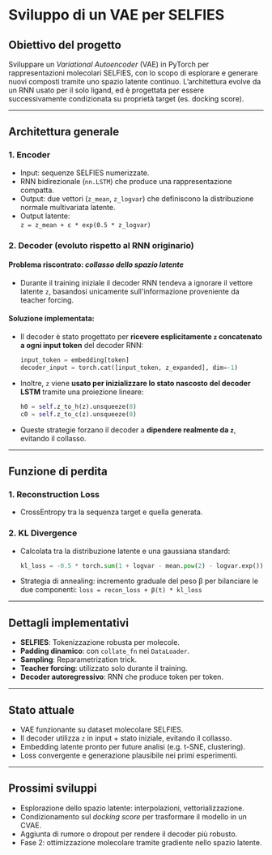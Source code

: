 # Sviluppo di un VAE per SELFIES

## Obiettivo del progetto
Sviluppare un *Variational Autoencoder* (VAE) in PyTorch per rappresentazioni molecolari SELFIES, con lo scopo di esplorare e generare nuovi composti tramite uno spazio latente continuo. L’architettura evolve da un RNN usato per il solo ligand, ed è progettata per essere successivamente condizionata su proprietà target (es. docking score).

---

## Architettura generale

### 1. **Encoder**
- Input: sequenze SELFIES numerizzate.
- RNN bidirezionale (`nn.LSTM`) che produce una rappresentazione compatta.
- Output: due vettori (`z_mean`, `z_logvar`) che definiscono la distribuzione normale multivariata latente.
- Output latente:  
  `z = z_mean + ε * exp(0.5 * z_logvar)`

### 2. **Decoder (evoluto rispetto al RNN originario)**
#### Problema riscontrato: *collasso dello spazio latente*
- Durante il training iniziale il decoder RNN tendeva a ignorare il vettore latente `z`, basandosi unicamente sull'informazione proveniente da teacher forcing.

#### Soluzione implementata:
- Il decoder è stato progettato per **ricevere esplicitamente `z` concatenato a ogni input token** del decoder RNN:
  ```python
  input_token = embedding[token]  
  decoder_input = torch.cat([input_token, z_expanded], dim=-1)
  ```
- Inoltre, `z` viene **usato per inizializzare lo stato nascosto del decoder LSTM** tramite una proiezione lineare:
  ```python
  h0 = self.z_to_h(z).unsqueeze(0)
  c0 = self.z_to_c(z).unsqueeze(0)
  ```
- Queste strategie forzano il decoder a **dipendere realmente da `z`**, evitando il collasso.

---

## Funzione di perdita

### 1. **Reconstruction Loss**
- CrossEntropy tra la sequenza target e quella generata.

### 2. **KL Divergence**
- Calcolata tra la distribuzione latente e una gaussiana standard:
  ```python
  kl_loss = -0.5 * torch.sum(1 + logvar - mean.pow(2) - logvar.exp())
  ```
- Strategia di annealing: incremento graduale del peso β per bilanciare le due componenti:
  `loss = recon_loss + β(t) * kl_loss`

---

## Dettagli implementativi

- **SELFIES**: Tokenizzazione robusta per molecole.
- **Padding dinamico**: con `collate_fn` nei `DataLoader`.
- **Sampling**: Reparametrization trick.
- **Teacher forcing**: utilizzato solo durante il training.
- **Decoder autoregressivo**: RNN che produce token per token.

---

## Stato attuale

- VAE funzionante su dataset molecolare SELFIES.
- Il decoder utilizza `z` in input + stato iniziale, evitando il collasso.
- Embedding latente pronto per future analisi (e.g. t-SNE, clustering).
- Loss convergente e generazione plausibile nei primi esperimenti.

---

## Prossimi sviluppi

- Esplorazione dello spazio latente: interpolazioni, vettorializzazione.
- Condizionamento sul *docking score* per trasformare il modello in un CVAE.
- Aggiunta di rumore o dropout per rendere il decoder più robusto.
- Fase 2: ottimizzazione molecolare tramite gradiente nello spazio latente.
